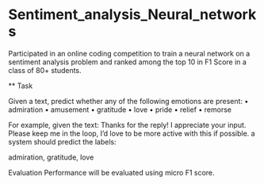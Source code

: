 # Sentiment_analysis_Neural_networks
Participated in an online coding competition to train a neural network on a sentiment analysis problem and ranked among the top 10 in F1 Score in a class of 80+ students. 


** Task

Given a text, predict whether any of the following emotions are present:
•	admiration
•	amusement
•	gratitude
•	love
•	pride
•	relief
•	remorse

For example, given the text:
Thanks for the reply! I appreciate your input. Please keep me in the loop, I’d love to be more active with this if possible.
a system should predict the labels:

admiration, gratitude, love

Evaluation
Performance will be evaluated using micro F1 score.
